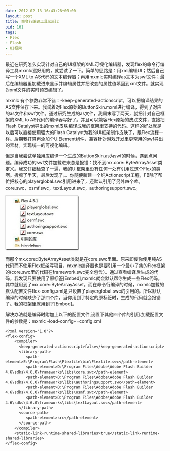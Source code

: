 ```yaml
---
date: 2012-02-13 16:43:28+00:00
layout: post
title: 命令行编译工具mxmlc
pid: 161
tags:
- Flex
- Flash
- UI框架
---
```


最近在研究怎么实现针对自己的UI框架的XML可视化编辑器，发现flex的命令行编译工具mxmlc蛮好用的，就尝试了一下。简单的思路是：用xml编辑UI；然后自己写一个XML to AS代码的文本编译器；再用mxmlc实时编译as文本为swf文件；最后在编辑器里加载进来显示并编辑属性并把改变的属性值填回到xml文件。就实现对xml文件的实时预览编辑了。

mxmlc 有个参数非常不错：-keep-generated-actionscript，可以把编译结果的AS文件保存下来。我试着对Flex原始的ButtonSkin.mxml进行编译，得到了对应的as文件和swf文件。通过研究生成的as文件，我周末写了两天，就把针对自己框架的XML to AS代码的编译器写好了。并且可以兼容Flex原始的皮肤文件，直接把Flash Catalyst导出的mxml皮肤编译成我的框架里支持的代码。这样的好处就是以后可以直接使用强大的Flash Catalyst为我的UI框架制作皮肤了，跟Flex流程一样。后期我打算再添加个UIElement组件，兼容针对游戏开发里更常用的swf导出的素材。实现统一的可视化编辑。

但是当我尝试单独用库编译一个生成的ButtonSkin.as为swf的时候，遇到点问题。编译成功的swf文件加载进来总是报错：找不到mx.core::ByteArrayAsset类定义。我又仔细检查了一遍，我的UI框架里没有任何一处有引用过这个Flex的类啊。折腾了半天，最后发现了。。你随便新建一个纯Actionscript工程，FB除了帮忙把核心的playerglobal.swc引用进来了，还默认引用了另外四个库。core.swc，osmf.swc，textLayout.swc，authoringsupport.swc。

[![lib](/uploads/2012/02/lib_thumb.jpg)](/uploads/2012/02/lib.jpg)

而那个mx.core::ByteArrayAsset类就是在core.swc里面。原来即使你使用纯AS代码而不使用Flex框架写项目，mxmlc编译器也是要引用一个最小子集的Flex框架的(core.swc里的代码在framework.swc完全包含）。通过查看编译后生成的代码，我发现只要使用了原标签[Embed],mxmlc就会默认帮你生成一些Flex代码，其中就用到了mx.core::ByteArrayAsset。而在命令行编译的时候，mxmlc加载的默认配置文件flex-config.xml是只设置了playerglobal.swc的引用的。所以默认编译的时候缺少了那四个库，当你用到了特定的原标签时，生成的代码就会报错了。我的框架里就用到了[Embed]。

解决办法就是编译时附加上以下的配置文件,设置下其他四个库的引用.加载配置文件的参数是：mxmlc -load-config+=config.xml

    <?xml version="1.0"?>
    <flex-config>
    	<compiler>
          <keep-generated-actionscript>false</keep-generated-actionscript>
    	  <library-path>
             <path-element>E:\Program\Flash\Flexlite\bin\Flexlite.swc</path-element>
             <path-element>D:\Program Files\Adobe\Adobe Flash Builder 4.6\sdks\4.6.0\frameworks\libs\core.swc</path-element>
    		 <path-element>D:\Program Files\Adobe\Adobe Flash Builder 4.6\sdks\4.6.0\frameworks\libs\authoringsupport.swc</path-element>
    		 <path-element>D:\Program Files\Adobe\Adobe Flash Builder 4.6\sdks\4.6.0\frameworks\libs\osmf.swc</path-element>
    		 <path-element>D:\Program Files\Adobe\Adobe Flash Builder 4.6\sdks\4.6.0\frameworks\libs\textLayout.swc</path-element>
          </library-path>
    	  <source-path>
             <path-element>src</path-element>
          </source-path>
    	</compiler>
    	<static-link-runtime-shared-libraries>true</static-link-runtime-shared-libraries>
    </flex-config>

    
